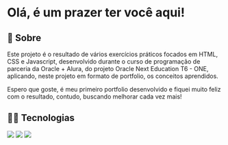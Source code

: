 <h1>Olá, é um prazer ter você aqui!</h1>

<h2>📝 Sobre</h2>
<p>Este projeto é o resultado de vários exercícios práticos focados em HTML, CSS e Javascript, desenvolvido durante o curso de programação de parceria da Oracle + Alura, do projeto Oracle Next Education T6 - ONE, aplicando, neste projeto em formato de portfolio, os conceitos aprendidos.</p>

<p>Espero que goste, é meu primeiro portfolio desenvolvido e fiquei muito feliz com o resultado, contudo, buscando melhorar cada vez mais!</p>

## 👨‍💻 Tecnologias
<div>
  <img src="https://img.shields.io/badge/HTML-239120?style=for-the-badge&logo=html5&logoColor=white">
  <img src="https://img.shields.io/badge/CSS-239120?&style=for-the-badge&logo=css3&logoColor=white">
  <img src="https://img.shields.io/badge/JavaScript-F7DF1E?style=for-the-badge&logo=javascript&logoColor=black">
</div>
 




